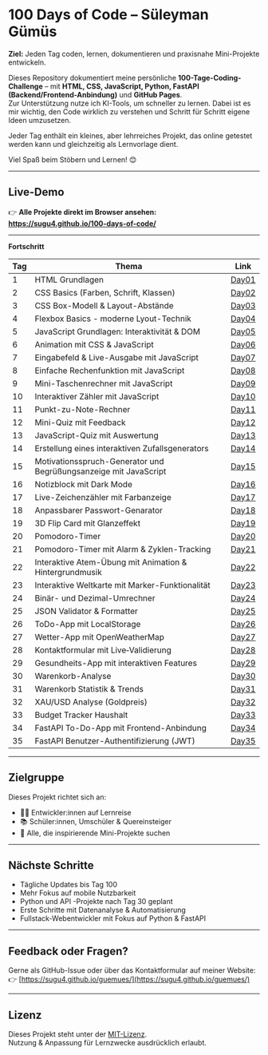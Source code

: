 # 100 Days of Code – Süleyman Gümüs

**Ziel:** Jeden Tag coden, lernen, dokumentieren und praxisnahe Mini-Projekte entwickeln.

Dieses Repository dokumentiert meine persönliche **100-Tage-Coding-Challenge** – mit **HTML, CSS, JavaScript, Python, FastAPI (Backend/Frontend-Anbindung)** und **GitHub Pages**.  
Zur Unterstützung nutze ich KI-Tools, um schneller zu lernen. Dabei ist es mir wichtig, den Code wirklich zu verstehen und Schritt für Schritt eigene Ideen umzusetzen.  

Jeder Tag enthält ein kleines, aber lehrreiches Projekt, das online getestet werden kann und gleichzeitig als Lernvorlage dient.  

Viel Spaß beim Stöbern und Lernen! 😊

---

## Live-Demo

👉 **Alle Projekte direkt im Browser ansehen:**  
**https://sugu4.github.io/100-days-of-code/**

---

**Fortschritt**

| Tag | Thema            | Link            |
|-----|------------------|-----------------|
|   1 | HTML Grundlagen  | [Day01](./Day01)|
|   2 | CSS Basics (Farben, Schrift, Klassen) | [Day02](./Day02) |
|   3 | CSS Box-Modell & Layout-Abstände | [Day03](./Day03) |
|   4 | Flexbox Basics - moderne Lyout-Technik | [Day04](./Day04/) |
|   5 | JavaScript Grundlagen: Interaktivität & DOM | [Day05](./Day05/) |
|   6 | Animation mit CSS & JavaScript | [Day06](./Day06/) |
|   7 | Eingabefeld & Live-Ausgabe mit JavaScript | [Day07](./Day07/) |
|   8 | Einfache Rechenfunktion mit JavaScript | [Day08](./Day08/) |
|   9 | Mini-Taschenrechner mit JavaScript | [Day09](./Day09/) |
|  10 | Interaktiver Zähler mit JavaScript | [Day10](./Day10/) |
|  11 | Punkt-zu-Note-Rechner | [Day11](./Day11/) |
|  12 | Mini-Quiz mit Feedback | [Day12](./Day12/) |
|  13 | JavaScript-Quiz mit Auswertung | [Day13](./Day13/) |
|  14 | Erstellung eines interaktiven Zufallsgenerators | [Day14](./Day14/) |
|  15 | Motivationsspruch-Generator und Begrüßungsanzeige mit JavaScript | [Day15](./Day15/) |
|  16 | Notizblock mit Dark Mode | [Day16](./Day16/) |
|  17 | Live-Zeichenzähler mit Farbanzeige | [Day17](./Day17/) |
|  18 | Anpassbarer Passwort-Genarator | [Day18](./Day18/) |
|  19 | 3D Flip Card mit Glanzeffekt | [Day19](./Day19/) |
|  20 | Pomodoro-Timer | [Day20](./Day20/) |
|  21 | Pomodoro-Timer mit Alarm & Zyklen-Tracking | [Day21](./Day21/) |
|  22 | Interaktive Atem-Übung mit Animation & Hintergrundmusik | [Day22](./Day22/) |
|  23 | Interaktive Weltkarte mit Marker-Funktionalität | [Day23](./Day23/) |
|  24 | Binär- und Dezimal-Umrechner | [Day24](./Day24/) |
|  25 | JSON Validator & Formatter | [Day25](./Day25/) |
|  26 | ToDo-App mit LocalStorage | [Day26](./Day26/) |
|  27 | Wetter-App mit OpenWeatherMap | [Day27](./Day27/) |
|  28 | Kontaktformular mit Live‑Validierung | [Day28](./Day28/) |
|  29 | Gesundheits-App mit interaktiven Features | [Day29](./Day29/) |
|  30 | Warenkorb-Analyse | [Day30](./Day30/) |
|  31 | Warenkorb Statistik & Trends | [Day31](./Day31/) |
|  32 | XAU/USD Analyse (Goldpreis) | [Day32](./Day32/) |
|  33 | Budget Tracker Haushalt | [Day33](./Day33/) |
|  34 | FastAPI To-Do-App mit Frontend-Anbindung | [Day34](./Day34/todo_app) |
|  35 | FastAPI Benutzer-Authentifizierung (JWT) | [Day35](./Day35/LoginApp) |

---

## Zielgruppe

Dieses Projekt richtet sich an:

- 👩‍💻 Entwickler:innen auf Lernreise
- 📚 Schüler:innen, Umschüler & Quereinsteiger
- 🚀 Alle, die inspirierende Mini-Projekte suchen

---

## Nächste Schritte

- Tägliche Updates bis Tag 100
- Mehr Fokus auf mobile Nutzbarkeit
- Python und API -Projekte nach Tag 30 geplant
- Erste Schritte mit Datenanalyse & Automatisierung
- Fullstack-Webentwickler mit Fokus auf Python & FastAPI

---

## Feedback oder Fragen?

Gerne als GitHub-Issue oder über das Kontaktformular auf meiner Website:  
👉 [https://sugu4.github.io/guemues/](https://sugu4.github.io/guemues/)

---

## Lizenz

Dieses Projekt steht unter der [MIT-Lizenz](./LICENSE).  
Nutzung & Anpassung für Lernzwecke ausdrücklich erlaubt.